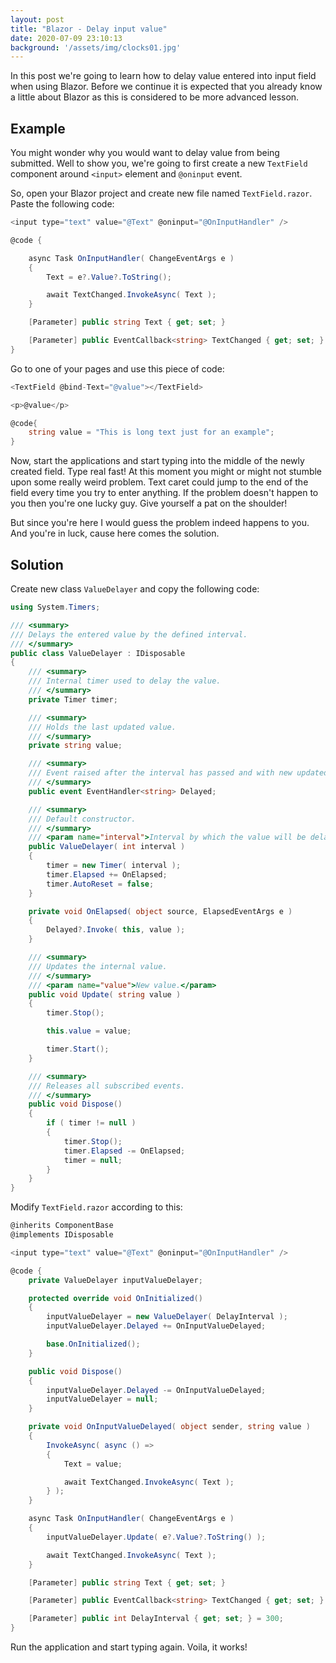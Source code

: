 ```yaml
---
layout: post
title: "Blazor - Delay input value"
date: 2020-07-09 23:10:13
background: '/assets/img/clocks01.jpg'
---
```


In this post we're going to learn how to delay value entered into input field when using Blazor. Before we continue it is expected that you already know a little about Blazor as this is considered to be more advanced lesson.

## Example

You might wonder why you would want to delay value from being submitted. Well to show you, we're going to first create a new `TextField` component around `<input>` element and `@oninput` event.

So, open your Blazor project and create new file named `TextField.razor`. Paste the following code:

```cs
<input type="text" value="@Text" @oninput="@OnInputHandler" />

@code {

    async Task OnInputHandler( ChangeEventArgs e )
    {
        Text = e?.Value?.ToString();

        await TextChanged.InvokeAsync( Text );
    }

    [Parameter] public string Text { get; set; }

    [Parameter] public EventCallback<string> TextChanged { get; set; }
}
```

Go to one of your pages and use this piece of code:

```cs
<TextField @bind-Text="@value"></TextField>

<p>@value</p>

@code{
    string value = "This is long text just for an example";
}
```

Now, start the applications and start typing into the middle of the newly created field. Type real fast! At this moment you might or might not stumble upon some really weird problem. Text caret could jump to the end of the field every time you try to enter anything. If the problem doesn't happen to you then you're one lucky guy. Give yourself a pat on the shoulder!

But since you're here I would guess the problem indeed happens to you. And you're in luck, cause here comes the solution.

## Solution

Create new class `ValueDelayer` and copy the following code:

```cs
using System.Timers;

/// <summary>
/// Delays the entered value by the defined interval.
/// </summary>
public class ValueDelayer : IDisposable
{
    /// <summary>
    /// Internal timer used to delay the value.
    /// </summary>
    private Timer timer;

    /// <summary>
    /// Holds the last updated value.
    /// </summary>
    private string value;

    /// <summary>
    /// Event raised after the interval has passed and with new updated value.
    /// </summary>
    public event EventHandler<string> Delayed;

    /// <summary>
    /// Default constructor.
    /// </summary>
    /// <param name="interval">Interval by which the value will be delayed.</param>
    public ValueDelayer( int interval )
    {
        timer = new Timer( interval );
        timer.Elapsed += OnElapsed;
        timer.AutoReset = false;
    }

    private void OnElapsed( object source, ElapsedEventArgs e )
    {
        Delayed?.Invoke( this, value );
    }

    /// <summary>
    /// Updates the internal value.
    /// </summary>
    /// <param name="value">New value.</param>
    public void Update( string value )
    {
        timer.Stop();

        this.value = value;

        timer.Start();
    }

    /// <summary>
    /// Releases all subscribed events.
    /// </summary>
    public void Dispose()
    {
        if ( timer != null )
        {
            timer.Stop();
            timer.Elapsed -= OnElapsed;
            timer = null;
        }
    }
}
```

Modify `TextField.razor` according to this:

```cs
@inherits ComponentBase
@implements IDisposable

<input type="text" value="@Text" @oninput="@OnInputHandler" />

@code {
    private ValueDelayer inputValueDelayer;

    protected override void OnInitialized()
    {
        inputValueDelayer = new ValueDelayer( DelayInterval );
        inputValueDelayer.Delayed += OnInputValueDelayed;

        base.OnInitialized();
    }

    public void Dispose()
    {
        inputValueDelayer.Delayed -= OnInputValueDelayed;
        inputValueDelayer = null;
    }

    private void OnInputValueDelayed( object sender, string value )
    {
        InvokeAsync( async () =>
        {
            Text = value;

            await TextChanged.InvokeAsync( Text );
        } );
    }

    async Task OnInputHandler( ChangeEventArgs e )
    {
        inputValueDelayer.Update( e?.Value?.ToString() );

        await TextChanged.InvokeAsync( Text );
    }

    [Parameter] public string Text { get; set; }

    [Parameter] public EventCallback<string> TextChanged { get; set; }

    [Parameter] public int DelayInterval { get; set; } = 300;
}
```

Run the application and start typing again. Voila, it works!